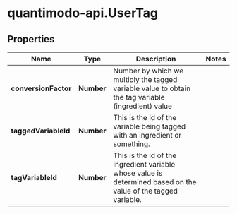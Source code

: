 # quantimodo-api.UserTag

## Properties
Name | Type | Description | Notes
------------ | ------------- | ------------- | -------------
**conversionFactor** | **Number** | Number by which we multiply the tagged variable value to obtain the tag variable (ingredient) value | 
**taggedVariableId** | **Number** | This is the id of the variable being tagged with an ingredient or something. | 
**tagVariableId** | **Number** | This is the id of the ingredient variable whose value is determined based on the value of the tagged variable. | 


